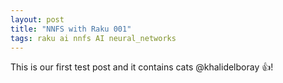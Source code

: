 ```yaml
---
layout: post
title: "NNFS with Raku 001"
tags: raku ai nnfs AI neural_networks 
---
```


This is our first test post and it contains cats @khalidelboray :+1:!
